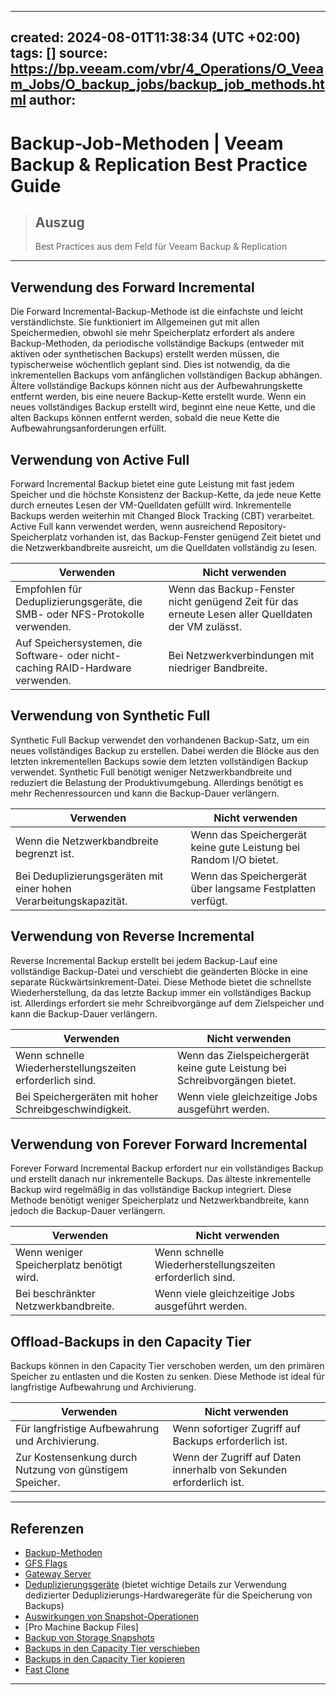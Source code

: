 
---
created: 2024-08-01T11:38:34 (UTC +02:00)
tags: []
source: https://bp.veeam.com/vbr/4_Operations/O_Veeam_Jobs/O_backup_jobs/backup_job_methods.html
author: 
---

# Backup-Job-Methoden | Veeam Backup & Replication Best Practice Guide

> ## Auszug
> Best Practices aus dem Feld für Veeam Backup & Replication

---
## [](https://bp.veeam.com/vbr/4_Operations/O_Veeam_Jobs/O_backup_jobs/backup_job_methods.html#forward-incremental-usage)Verwendung des Forward Incremental

Die Forward Incremental-Backup-Methode ist die einfachste und leicht verständlichste. Sie funktioniert im Allgemeinen gut mit allen Speichermedien, obwohl sie mehr Speicherplatz erfordert als andere Backup-Methoden, da periodische vollständige Backups (entweder mit aktiven oder synthetischen Backups) erstellt werden müssen, die typischerweise wöchentlich geplant sind. Dies ist notwendig, da die inkrementellen Backups vom anfänglichen vollständigen Backup abhängen. Ältere vollständige Backups können nicht aus der Aufbewahrungskette entfernt werden, bis eine neuere Backup-Kette erstellt wurde. Wenn ein neues vollständiges Backup erstellt wird, beginnt eine neue Kette, und die alten Backups können entfernt werden, sobald die neue Kette die Aufbewahrungsanforderungen erfüllt.

## [](https://bp.veeam.com/vbr/4_Operations/O_Veeam_Jobs/O_backup_jobs/backup_job_methods.html#active-full-usage)Verwendung von Active Full

Forward Incremental Backup bietet eine gute Leistung mit fast jedem Speicher und die höchste Konsistenz der Backup-Kette, da jede neue Kette durch erneutes Lesen der VM-Quelldaten gefüllt wird. Inkrementelle Backups werden weiterhin mit Changed Block Tracking (CBT) verarbeitet. Active Full kann verwendet werden, wenn ausreichend Repository-Speicherplatz vorhanden ist, das Backup-Fenster genügend Zeit bietet und die Netzwerkbandbreite ausreicht, um die Quelldaten vollständig zu lesen.

| Verwenden | Nicht verwenden |
| --- | --- |
| Empfohlen für Deduplizierungsgeräte, die SMB- oder NFS-Protokolle verwenden. | Wenn das Backup-Fenster nicht genügend Zeit für das erneute Lesen aller Quelldaten der VM zulässt. |
| Auf Speichersystemen, die Software- oder nicht-caching RAID-Hardware verwenden. | Bei Netzwerkverbindungen mit niedriger Bandbreite. |

## [](https://bp.veeam.com/vbr/4_Operations/O_Veeam_Jobs/O_backup_jobs/backup_job_methods.html#synthetic-full-usage)Verwendung von Synthetic Full

Synthetic Full Backup verwendet den vorhandenen Backup-Satz, um ein neues vollständiges Backup zu erstellen. Dabei werden die Blöcke aus den letzten inkrementellen Backups sowie dem letzten vollständigen Backup verwendet. Synthetic Full benötigt weniger Netzwerkbandbreite und reduziert die Belastung der Produktivumgebung. Allerdings benötigt es mehr Rechenressourcen und kann die Backup-Dauer verlängern.

| Verwenden | Nicht verwenden |
| --- | --- |
| Wenn die Netzwerkbandbreite begrenzt ist. | Wenn das Speichergerät keine gute Leistung bei Random I/O bietet. |
| Bei Deduplizierungsgeräten mit einer hohen Verarbeitungskapazität. | Wenn das Speichergerät über langsame Festplatten verfügt. |

## [](https://bp.veeam.com/vbr/4_Operations/O_Veeam_Jobs/O_backup_jobs/backup_job_methods.html#reverse-incremental-usage)Verwendung von Reverse Incremental

Reverse Incremental Backup erstellt bei jedem Backup-Lauf eine vollständige Backup-Datei und verschiebt die geänderten Blöcke in eine separate Rückwärtsinkrement-Datei. Diese Methode bietet die schnellste Wiederherstellung, da das letzte Backup immer ein vollständiges Backup ist. Allerdings erfordert sie mehr Schreibvorgänge auf dem Zielspeicher und kann die Backup-Dauer verlängern.

| Verwenden | Nicht verwenden |
| --- | --- |
| Wenn schnelle Wiederherstellungszeiten erforderlich sind. | Wenn das Zielspeichergerät keine gute Leistung bei Schreibvorgängen bietet. |
| Bei Speichergeräten mit hoher Schreibgeschwindigkeit. | Wenn viele gleichzeitige Jobs ausgeführt werden. |

## [](https://bp.veeam.com/vbr/4_Operations/O_Veeam_Jobs/O_backup_jobs/backup_job_methods.html#forever-forward-incremental-usage)Verwendung von Forever Forward Incremental

Forever Forward Incremental Backup erfordert nur ein vollständiges Backup und erstellt danach nur inkrementelle Backups. Das älteste inkrementelle Backup wird regelmäßig in das vollständige Backup integriert. Diese Methode benötigt weniger Speicherplatz und Netzwerkbandbreite, kann jedoch die Backup-Dauer verlängern.

| Verwenden | Nicht verwenden |
| --- | --- |
| Wenn weniger Speicherplatz benötigt wird. | Wenn schnelle Wiederherstellungszeiten erforderlich sind. |
| Bei beschränkter Netzwerkbandbreite. | Wenn viele gleichzeitige Jobs ausgeführt werden. |

## [](https://bp.veeam.com/vbr/4_Operations/O_Veeam_Jobs/O_backup_jobs/backup_job_methods.html#offload-backups-to-capacity-tier)Offload-Backups in den Capacity Tier

Backups können in den Capacity Tier verschoben werden, um den primären Speicher zu entlasten und die Kosten zu senken. Diese Methode ist ideal für langfristige Aufbewahrung und Archivierung.

| Verwenden | Nicht verwenden |
| --- | --- |
| Für langfristige Aufbewahrung und Archivierung. | Wenn sofortiger Zugriff auf Backups erforderlich ist. |
| Zur Kostensenkung durch Nutzung von günstigem Speicher. | Wenn der Zugriff auf Daten innerhalb von Sekunden erforderlich ist. |

___

## [](https://bp.veeam.com/vbr/4_Operations/O_Veeam_Jobs/O_backup_jobs/backup_job_methods.html#references)Referenzen

-   [Backup-Methoden](https://helpcenter.veeam.com/docs/backup/vsphere/backup_methods.html)
-   [GFS Flags](https://helpcenter.veeam.com/docs/backup/vsphere/gfs_retention_policy.html)
-   [Gateway Server](https://bp.veeam.com/vbr/2_Design_Structures/D_Veeam_Components/D_backup_repositories/gateway.html)
-   [Deduplizierungsgeräte](https://bp.veeam.com/vbr/3_Build_structures/B_Veeam_Components/B_backup_repositories/deduplication.html) (bietet wichtige Details zur Verwendung dedizierter Deduplizierungs-Hardwaregeräte für die Speicherung von Backups)
-   [Auswirkungen von Snapshot-Operationen](https://bp.veeam.com/vbr/Support/S_Vmware/interaction.html#impact-of-snapshot-operations)
-   [Pro Machine Backup Files]
-   [Backup von Storage Snapshots](https://bp.veeam.com/vbr/Support/S_Vmware/storage_integration.html)
-   [Backups in den Capacity Tier verschieben](https://helpcenter.veeam.com/docs/backup/vsphere/capacity_tier_move.html)
-   [Backups in den Capacity Tier kopieren](https://helpcenter.veeam.com/docs/backup/vsphere/capacity_tier_copy.html)
-   [Fast Clone](https://helpcenter.veeam.com/docs/backup/vsphere/backup_repository_block_cloning.html)

___
